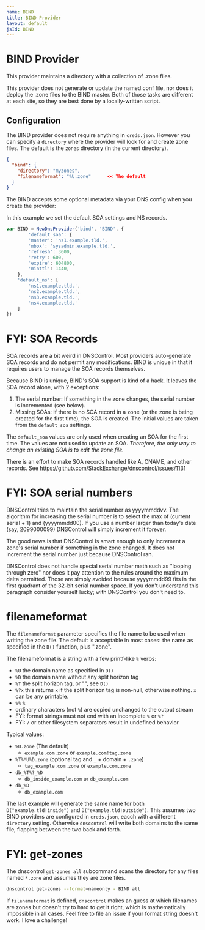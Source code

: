 ```yaml
---
name: BIND
title: BIND Provider
layout: default
jsId: BIND
---
```

# BIND Provider
This provider maintains a directory with a collection of .zone files.

This provider does not generate or update the named.conf file, nor does it deploy the .zone files to the BIND master.
Both of those tasks are different at each site, so they are best done by a locally-written script.


## Configuration
The BIND provider does not require anything in `creds.json`. However
you can specify a `directory` where the provider will look for and create zone files. The default is the `zones` directory (in the current directory).

```json
{
  "bind": {
    "directory": "myzones",
    "filenameformat": "%U.zone"      << The default
  }
}
```


The BIND accepts some optional metadata via your DNS config when you create the provider:

In this example we set the default SOA settings and NS records.

```js
var BIND = NewDnsProvider('bind', 'BIND', {
        'default_soa': {
        'master': 'ns1.example.tld.',
        'mbox': 'sysadmin.example.tld.',
        'refresh': 3600,
        'retry': 600,
        'expire': 604800,
        'minttl': 1440,
    },
    'default_ns': [
        'ns1.example.tld.',
        'ns2.example.tld.',
        'ns3.example.tld.',
        'ns4.example.tld.'
    ]
})
```

# FYI: SOA Records

SOA records are a bit weird in DNSControl.   Most providers auto-generate SOA records and do not permit any modifications. BIND is unique in that it requires users to manage the SOA records themselves.

Because BIND is unique, BIND's SOA support is kind of a hack.  It leaves the SOA record alone, with 2 exceptions:

1. The serial number: If something in the zone changes, the serial number is incremented (see below).
2. Missing SOAs: If there is no SOA record in a zone (or the zone is being created for the first time), the SOA is created.  The initial values are taken from the `default_soa` settings.

The `default_soa` values are only used when creating an SOA for the first time. The values are not used to update an SOA.  *Therefore, the only way to change an existing SOA is to edit the zone file.*

There is an effort to make SOA records handled like A, CNAME, and other records.  See https://github.com/StackExchange/dnscontrol/issues/1131


# FYI: SOA serial numbers

DNSControl tries to maintain the serial number as yyyymmddvv. The algorithm for increasing the serial number is to select the max of (current serial + 1) and (yyyymmdd00). If you use a number larger than today's date (say, 2099000099) DNSControl will simply increment it forever.

The good news is that DNSControl is smart enough to only increment a zone's serial number if something in the zone changed. It does not increment the serial number just because DNSControl ran.

DNSControl does not handle special serial number math such as "looping through zero" nor does it pay attention to the rules around the maximum delta permitted. Those are simply avoided because yyyymmdd99 fits in the first quadrant of the 32-bit serial number space. If you don't understand this paragraph consider yourself lucky; with DNSControl you don't need to.


# filenameformat

The `filenameformat` parameter specifies the file name to be used when
writing the zone file. The default is acceptable in most cases: the
name as specified in the `D()` function, plus ".zone".

The filenameformat is a string with a few printf-like `%` verbs:

  * `%U`  the domain name as specified in `D()`
  * `%D`  the domain name without any split horizon tag
  * `%T`  the split horizon tag, or "", see `D()`
  * `%?x` this returns `x` if the split horizon tag is non-null, otherwise nothing. `x` can be any printable.
  * `%%`  `%`
  * ordinary characters (not `%`) are copied unchanged to the output stream
  * FYI: format strings must not end with an incomplete `%` or `%?`
  * FYI: `/` or other filesystem separators result in undefined behavior

Typical values:

  * `%U.zone` (The default)
    * `example.com.zone` or `example.com!tag.zone`
  * `%T%*U%D.zone`  (optional tag and `_` + domain + `.zone`)
    * `tag_example.com.zone` or `example.com.zone`
  * `db_%T%?_%D`
    * `db_inside_example.com` or `db_example.com`
  * `db_%D`
    * `db_example.com`

The last example will generate the same name for both
`D("example.tld!inside")` and `D("example.tld!outside")`.  This
assumes two BIND providers are configured in `creds.json`, eacch with
a different `directory` setting. Otherwise `dnscontrol` will write
both domains to the same file, flapping between the two back and
forth.

# FYI: get-zones

The dnscontrol `get-zones all` subcommand scans the directory for
any files named `*.zone` and assumes they are zone files.

```bash
dnscontrol get-zones --format=nameonly - BIND all
```

If `filenameformat` is defined, `dnscontrol` makes an guess at which
filenames are zones but doesn't try to hard to get it right, which is
mathematically impossible in all cases.  Feel free to file an issue if
your format string doesn't work. I love a challenge!

